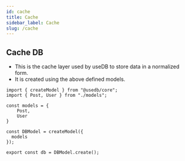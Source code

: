 ```yaml
---
id: cache
title: Cache
sidebar_label: Cache
slug: /cache
---
```


## Cache DB

- This is the cache layer used by useDB to store data in a normalized form.
- It is created using the above defined models.

```
import { createModel } from "@usedb/core";
import { Post, User } from "./models";

const models = {
    Post,
    User
}

const DBModel = createModel({
  models
});

export const db = DBModel.create();

```
